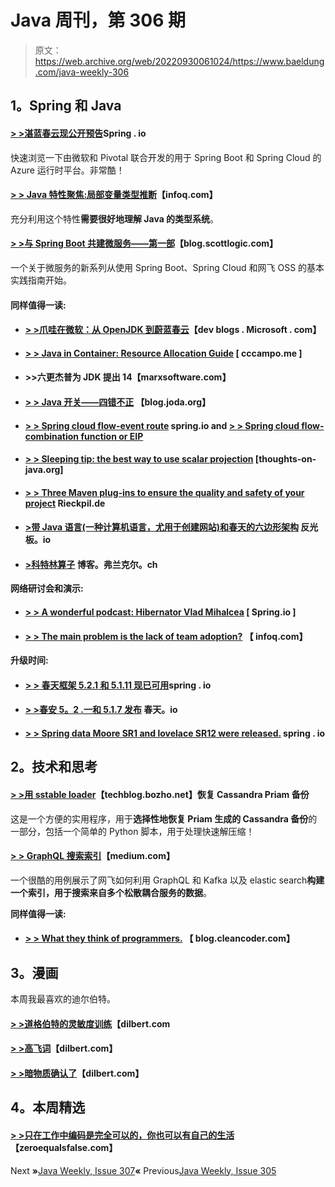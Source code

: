 # Java 周刊，第 306 期

> 原文：<https://web.archive.org/web/20220930061024/https://www.baeldung.com/java-weekly-306>

## 1。Spring 和 Java

#### [**> >湛蓝春云现公开预告**](https://web.archive.org/web/20220628162541/https://spring.io/blog/2019/11/04/azure-spring-cloud-is-now-in-public-preview)Spring . io

快速浏览一下由微软和 Pivotal 联合开发的用于 Spring Boot 和 Spring Cloud 的 Azure 运行时平台。非常酷！

#### [**> > Java 特性聚焦:局部变量类型推断**](https://web.archive.org/web/20220628162541/https://www.infoq.com/articles/java-local-variable-type-inference/?utm_campaign=infoq_content&utm_source=infoq&utm_medium=feed&utm_term=Java)【infoq.com】

充分利用这个特性**需要很好地理解 Java 的类型系统**。

#### [**> >与 Spring Boot 共建微服务——第一部**](https://web.archive.org/web/20220628162541/https://blog.scottlogic.com/2019/10/31/building-microservices-with-spring-boot.html)【blog.scottlogic.com】

一个关于微服务的新系列从使用 Spring Boot、Spring Cloud 和网飞 OSS 的基本实践指南开始。

#### 同样值得一读:

*   #### [> >爪哇在微软：从 OpenJDK 到蔚蓝春云](https://web.archive.org/web/20220628162541/https://devblogs.microsoft.com/java/java-at-microsoft-from-openjdk-to-azure-spring-cloud/)【dev blogs . Microsoft . com】

*   #### [> > Java in Container: Resource Allocation Guide](https://web.archive.org/web/20220628162541/https://www.ccampo.me/java/docker/containers/kubernetes/2019/10/31/java-in-a-container.html) [ cccampo.me ]

*   #### >>六更杰普为 JDK 提出 14【marxsoftware.com】

*   #### [**> > Java 开关——四错不正**](https://web.archive.org/web/20220628162541/https://blog.joda.org/2019/11/java-switch-4-wrongs-dont-make-right.html) 【blog.joda.org】

*   #### [> > Spring cloud flow-event route](https://web.archive.org/web/20220628162541/https://spring.io/blog/2019/10/31/spring-cloud-stream-event-routing) spring.io and **[> > Spring cloud flow-combination function or EIP](https://web.archive.org/web/20220628162541/https://spring.io/blog/2019/11/04/spring-cloud-stream-composed-functions-or-eip)**

*   #### [> > Sleeping tip: the best way to use scalar projection](https://web.archive.org/web/20220628162541/https://thoughts-on-java.org/hibernate-tip-best-way-scalar-projections-2/) [thoughts-on-java.org]

*   #### [> > Three Maven plug-ins to ensure the quality and safety of your project](https://web.archive.org/web/20220628162541/https://rieckpil.de/top-3-maven-plugins-to-ensure-quality-and-security-for-your-project/) Rieckpil.de

*   #### [**>带 Java 语言(一种计算机语言，尤用于创建网站)和春天的六边形架构**](https://web.archive.org/web/20220628162541/https://reflectoring.io/spring-hexagonal/) 反光板。io

*   #### [**>科特林算子**](https://web.archive.org/web/20220628162541/https://blog.frankel.ch/kotlin-operators/) 博客。弗兰克尔。ch

**网络研讨会和演示:**

*   #### [**> > A wonderful podcast: Hibernator Vlad Mihalcea**](https://web.archive.org/web/20220628162541/https://spring.io/blog/2019/10/31/a-bootiful-podcast-hibernate-guru-vlad-mihalcea) [ Spring.io ]

*   #### [**> > The main problem is the lack of team adoption?**](https://web.archive.org/web/20220628162541/https://www.infoq.com/presentations/less-adoption-scrum-master/?utm_campaign=infoq_content&utm_source=infoq&utm_medium=feed&utm_term=Java) 【 infoq.com】

**升级时间:**

*   #### [**> >** 春天框架 5.2.1 和 5.1.11 现已可用](https://web.archive.org/web/20220628162541/https://spring.io/blog/2019/11/04/spring-framework-5-2-1-and-5-1-11-available-now)spring . io

*   #### [> >春安 5。2 .一和 5.1.7 发布](https://web.archive.org/web/20220628162541/https://spring.io/blog/2019/11/04/spring-security-5-2-1-and-5-1-7-released) 春天。io

*   #### [**> > Spring data Moore SR1 and lovelace SR12 were released.**](https://web.archive.org/web/20220628162541/https://spring.io/blog/2019/11/05/spring-data-moore-sr1-and-lovelace-sr12-released) spring . io

## 2。技术和思考

#### [> >用 sstable loader](https://web.archive.org/web/20220628162541/https://techblog.bozho.net/restoring-cassandra-priam-backup-with-sstableloader/)【techblog.bozho.net】恢复 Cassandra Priam 备份

这是一个方便的实用程序，用于**选择性地恢复 Priam 生成的 Cassandra 备份**的一部分，包括一个简单的 Python 脚本，用于处理快速解压缩！

#### [> > GraphQL 搜索索引](https://web.archive.org/web/20220628162541/https://medium.com/netflix-techblog/graphql-search-indexing-334c92e0d8d5)【medium.com】

一个很酷的用例展示了网飞如何利用 GraphQL 和 Kafka 以及 elastic search**构建一个索引，用于搜索来自多个松散耦合服务的数据**。

**同样值得一读:**

*   #### [**> > What they think of programmers.**](https://web.archive.org/web/20220628162541/http://blog.cleancoder.com/uncle-bob/2019/11/03/WhatTheyThoughtOfUs.html) 【 blog.cleancoder.com】

## 3。漫画

本周我最喜欢的迪尔伯特。

#### [> >道格伯特的灵敏度训练](https://web.archive.org/web/20220628162541/https://dilbert.com/strip/2019-10-31)【dilbert.com

#### [> >高飞词](https://web.archive.org/web/20220628162541/https://dilbert.com/strip/2019-11-03)【dilbert.com】

#### [> >暗物质确认了](https://web.archive.org/web/20220628162541/https://dilbert.com/strip/2019-11-05)【dilbert.com】

## 4。本周精选

#### [**> >只在工作中编码是完全可以的，你也可以有自己的生活**](https://web.archive.org/web/20220628162541/https://zeroequalsfalse.com/posts/it-is-ok-to-only-code-at-work/)【zeroequalsfalse.com】

Next **»**[Java Weekly, Issue 307](/web/20220628162541/https://www.baeldung.com/java-weekly-307)**«** Previous[Java Weekly, Issue 305](/web/20220628162541/https://www.baeldung.com/java-weekly-305)